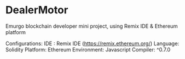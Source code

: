 # DealerMotor
Emurgo blockchain developer mini project, using Remix IDE &amp; Ethereum platform

Configurations:
IDE : Remix IDE (https://remix.ethereum.org/)
Language: Solidity
Platform: Ethereum
Environment:  Javascript
Compiler: ^0.7.0
